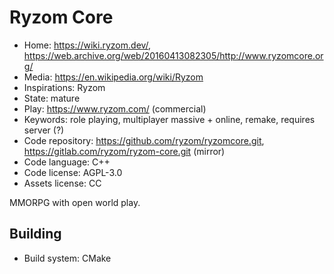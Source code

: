 # Ryzom Core

- Home: https://wiki.ryzom.dev/, https://web.archive.org/web/20160413082305/http://www.ryzomcore.org/
- Media: https://en.wikipedia.org/wiki/Ryzom
- Inspirations: Ryzom
- State: mature
- Play: https://www.ryzom.com/ (commercial)
- Keywords: role playing, multiplayer massive + online, remake, requires server (?)
- Code repository: https://github.com/ryzom/ryzomcore.git, https://gitlab.com/ryzom/ryzom-core.git (mirror)
- Code language: C++
- Code license: AGPL-3.0
- Assets license: CC

MMORPG with open world play.

## Building

- Build system: CMake
